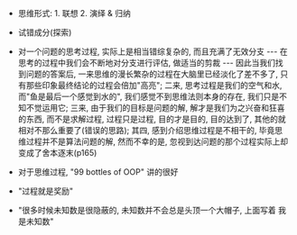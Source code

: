 + 思维形式: 1. 联想 2. 演绎 & 归纳
+ 试错成分(探索)

+ 对一个问题的思考过程, 实际上是相当错综复杂的, 而且充满了无效分支 --- 在思考的过程中我们会不断地对分支进行评估, 做适当的剪裁 --- 因此当我们找到问题的答案后, 一来思维的漫长繁杂的过程在大脑里已经淡化了差不多了, 只有那些印象最终结论的过程会倍加"高亮"; 二来, 思考过程是我们的空气和水, 而"鱼是最后一个感觉到水的", 我们感觉不到思维法则本身的存在, 我们只是不知不觉运用它; 三来, 由于我们的目标是问题的解, 解才是我们为之兴奋和狂喜的东西, 而不是求解过程, 过程只是过程, 目的才是目的, 目的达到了, 其他的就相对不那么重要了(错误的思路); 其四, 感到介绍思维过程是不相干的, 毕竟思维过程并不是算法问题的解, 然而不幸的是, 忽视到达问题的那个过程实际上却变成了舍本逐末(p165)

+ 对于思维过程, "99 bottles of OOP" 讲的很好

+ "过程就是奖励"

+ "很多时候未知数是很隐蔽的, 未知数并不会总是头顶一个大帽子, 上面写着 我是未知数"

